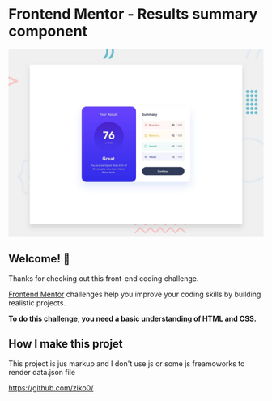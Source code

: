 # Frontend Mentor - Results summary component

![Design preview for the Results summary component coding challenge](./design/desktop-preview.jpg)

## Welcome!  👋

Thanks for checking out this front-end coding challenge.

[Frontend Mentor](https://www.frontendmentor.io) challenges help you improve your coding skills by building realistic projects.

**To do this challenge, you need a basic understanding of HTML and CSS.**

## How I make this projet 

This project is jus markup and I don't use js or some js freamoworks to render data.json file

https://github.com/ziko0/